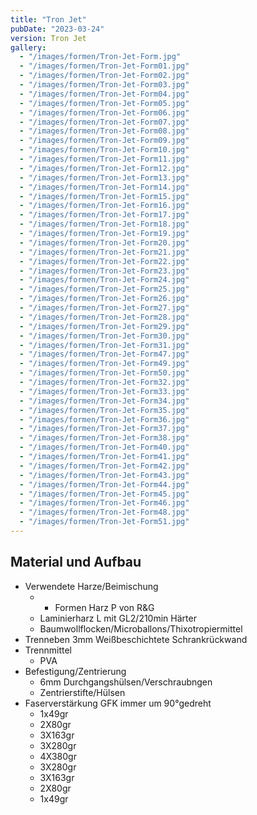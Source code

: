 ```yaml
---
title: "Tron Jet"
pubDate: "2023-03-24"
version: Tron Jet
gallery:
  - "/images/formen/Tron-Jet-Form.jpg"
  - "/images/formen/Tron-Jet-Form01.jpg"
  - "/images/formen/Tron-Jet-Form02.jpg"
  - "/images/formen/Tron-Jet-Form03.jpg"
  - "/images/formen/Tron-Jet-Form04.jpg"
  - "/images/formen/Tron-Jet-Form05.jpg"
  - "/images/formen/Tron-Jet-Form06.jpg"
  - "/images/formen/Tron-Jet-Form07.jpg"
  - "/images/formen/Tron-Jet-Form08.jpg"
  - "/images/formen/Tron-Jet-Form09.jpg"
  - "/images/formen/Tron-Jet-Form10.jpg"
  - "/images/formen/Tron-Jet-Form11.jpg"
  - "/images/formen/Tron-Jet-Form12.jpg"
  - "/images/formen/Tron-Jet-Form13.jpg"
  - "/images/formen/Tron-Jet-Form14.jpg"
  - "/images/formen/Tron-Jet-Form15.jpg"
  - "/images/formen/Tron-Jet-Form16.jpg"
  - "/images/formen/Tron-Jet-Form17.jpg"
  - "/images/formen/Tron-Jet-Form18.jpg"
  - "/images/formen/Tron-Jet-Form19.jpg"
  - "/images/formen/Tron-Jet-Form20.jpg"
  - "/images/formen/Tron-Jet-Form21.jpg"
  - "/images/formen/Tron-Jet-Form22.jpg"
  - "/images/formen/Tron-Jet-Form23.jpg"
  - "/images/formen/Tron-Jet-Form24.jpg"
  - "/images/formen/Tron-Jet-Form25.jpg"
  - "/images/formen/Tron-Jet-Form26.jpg"
  - "/images/formen/Tron-Jet-Form27.jpg"
  - "/images/formen/Tron-Jet-Form28.jpg"
  - "/images/formen/Tron-Jet-Form29.jpg"
  - "/images/formen/Tron-Jet-Form30.jpg"
  - "/images/formen/Tron-Jet-Form31.jpg"
  - "/images/formen/Tron-Jet-Form47.jpg"
  - "/images/formen/Tron-Jet-Form49.jpg"
  - "/images/formen/Tron-Jet-Form50.jpg"
  - "/images/formen/Tron-Jet-Form32.jpg"
  - "/images/formen/Tron-Jet-Form33.jpg"
  - "/images/formen/Tron-Jet-Form34.jpg"
  - "/images/formen/Tron-Jet-Form35.jpg"
  - "/images/formen/Tron-Jet-Form36.jpg"
  - "/images/formen/Tron-Jet-Form37.jpg"
  - "/images/formen/Tron-Jet-Form38.jpg"
  - "/images/formen/Tron-Jet-Form40.jpg"
  - "/images/formen/Tron-Jet-Form41.jpg"
  - "/images/formen/Tron-Jet-Form42.jpg"
  - "/images/formen/Tron-Jet-Form43.jpg"
  - "/images/formen/Tron-Jet-Form44.jpg"
  - "/images/formen/Tron-Jet-Form45.jpg"
  - "/images/formen/Tron-Jet-Form46.jpg"
  - "/images/formen/Tron-Jet-Form48.jpg"
  - "/images/formen/Tron-Jet-Form51.jpg"
---
```


## Material und Aufbau

- Verwendete Harze/Beimischung
  - - Formen Harz P von R&G
  - Laminierharz L mit GL2/210min Härter
  - Baumwollflocken/Microballons/Thixotropiermittel
- Trenneben 3mm Weißbeschichtete Schrankrückwand
- Trennmittel
  - PVA
- Befestigung/Zentrierung
  - 6mm Durchgangshülsen/Verschraubngen
  - Zentrierstifte/Hülsen
- Faserverstärkung GFK immer um 90°gedreht
  - 1x49gr
  - 2X80gr
  - 3X163gr
  - 3X280gr
  - 4X380gr
  - 3X280gr
  - 3X163gr
  - 2X80gr
  - 1x49gr
